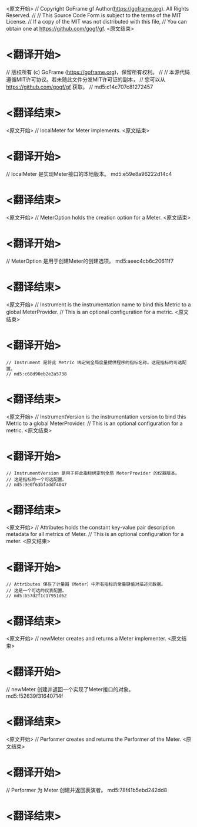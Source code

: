 
<原文开始>
// Copyright GoFrame gf Author(https://goframe.org). All Rights Reserved.
//
// This Source Code Form is subject to the terms of the MIT License.
// If a copy of the MIT was not distributed with this file,
// You can obtain one at https://github.com/gogf/gf.
<原文结束>

# <翻译开始>
// 版权所有 (c) GoFrame (https://goframe.org)，保留所有权利。
//
// 本源代码遵循MIT许可协议。若未随此文件分发MIT许可证的副本，
// 您可以从 https://github.com/gogf/gf 获取。
// md5:c14c707c81272457
# <翻译结束>


<原文开始>
// localMeter for Meter implements.
<原文结束>

# <翻译开始>
// localMeter 是实现Meter接口的本地版本。 md5:e59e8a96222d14c4
# <翻译结束>


<原文开始>
// MeterOption holds the creation option for a Meter.
<原文结束>

# <翻译开始>
// MeterOption 是用于创建Meter的创建选项。 md5:aeec4cb6c20611f7
# <翻译结束>


<原文开始>
	// Instrument is the instrumentation name to bind this Metric to a global MeterProvider.
	// This is an optional configuration for a metric.
<原文结束>

# <翻译开始>
	// Instrument 是将此 Metric 绑定到全局度量提供程序的指标名称。这是指标的可选配置。
	// md5:c68d90eb2e2a5738
# <翻译结束>


<原文开始>
	// InstrumentVersion is the instrumentation version to bind this Metric to a global MeterProvider.
	// This is an optional configuration for a metric.
<原文结束>

# <翻译开始>
	// InstrumentVersion 是用于将此指标绑定到全局 MeterProvider 的仪器版本。
	// 这是指标的一个可选配置。
	// md5:9e0f63bfaddf4047
# <翻译结束>


<原文开始>
	// Attributes holds the constant key-value pair description metadata for all metrics of Meter.
	// This is an optional configuration for a meter.
<原文结束>

# <翻译开始>
	// Attributes 保存了计量器（Meter）中所有指标的常量键值对描述元数据。
	// 这是一个可选的仪表配置。
	// md5:b57d2f1c17951d62
# <翻译结束>


<原文开始>
// newMeter creates and returns a Meter implementer.
<原文结束>

# <翻译开始>
// newMeter 创建并返回一个实现了Meter接口的对象。 md5:f52639f31640714f
# <翻译结束>


<原文开始>
// Performer creates and returns the Performer of the Meter.
<原文结束>

# <翻译开始>
// Performer 为 Meter 创建并返回表演者。 md5:78f41b5ebd242dd8
# <翻译结束>

